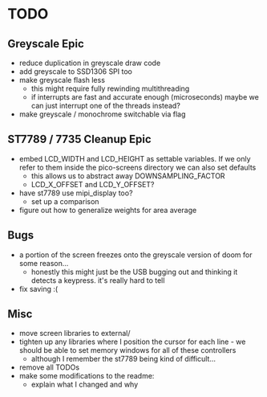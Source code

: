 # TODO 


## Greyscale Epic

* reduce duplication in greyscale draw code
* add greyscale to SSD1306 SPI too
* make greyscale flash less
  * this might require fully rewinding multithreading
  * if interrupts are fast and accurate enough (microseconds) maybe we can just interrupt one of the threads instead?
* make greyscale / monochrome switchable via flag

## ST7789 / 7735 Cleanup Epic

* embed LCD_WIDTH and LCD_HEIGHT as settable variables. If we only refer to them inside the pico-screens directory we can also set defaults
  * this allows us to abstract away DOWNSAMPLING_FACTOR
  * LCD_X_OFFSET and LCD_Y_OFFSET?
* have st7789 use mipi_display too?
  * set up a comparison
* figure out how to generalize weights for area average


## Bugs

* a portion of the screen freezes onto the greyscale version of doom for some reason...
  * honestly this might just be the USB bugging out and thinking it detects a keypress. it's really hard to tell
* fix saving :(


## Misc

* move screen libraries to external/
* tighten up any libraries where I position the cursor for each line - we should be able to set memory windows for all of these controllers
  * although I remember the st7789 being kind of difficult...
* remove all TODOs
* make some modifications to the readme:
  * explain what I changed and why
